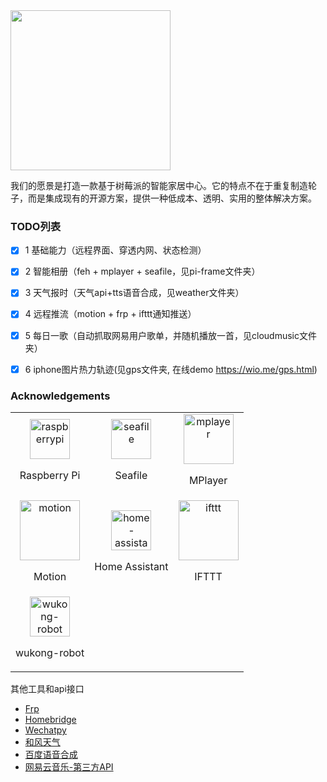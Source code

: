 <img src="https://cdn-mindcont.opengps.cn/blog/images/iot/diy-user-avatars.png" width ="256px">

我们的愿景是打造一款基于树莓派的智能家居中心。它的特点不在于重复制造轮子，而是集成现有的开源方案，提供一种低成本、透明、实用的整体解决方案。

### TODO列表

- [x] 1 基础能力（远程界面、穿透内网、状态检测）
- [x] 2 智能相册（feh + mplayer + seafile，见pi-frame文件夹）
- [x] 3 天气报时（天气api+tts语音合成，见weather文件夹）
- [x] 4 远程推流（motion + frp + ifttt通知推送）
- [x] 5 每日一歌（自动抓取网易用户歌单，并随机播放一首，见cloudmusic文件夹）
- [x] 6 iphone图片热力轨迹(见gps文件夹, 在线demo https://wio.me/gps.html) 


### Acknowledgements

| | | |
|:------:|:------:|:------:|
|<a herf="http://raspberrypi.org"><img  src="https://www.home-assistant.io/images/supported_brands/raspberry-pi.png" alt="raspberrypi" width="64px"> <p>Raspberry Pi</p> </a> |<a herf="https://github.com/haiwen/seafile"><img  src="https://www.rosehosting.com/blog/wp-content/uploads/2015/03/seafile-logo.png" alt="seafile" width="64px" > <p>Seafile</p> </a>|<a herf="http://www.mplayerhq.hu/design7/news.html"><img  src="https://upload.wikimedia.org/wikipedia/commons/8/81/MPlayer.svg" alt="mplayer" width="80px"> <p>MPlayer</p> </a>|
|<a herf="https://github.com/Motion-Project/motion"><img  src="https://motion-project.github.io/motion.gif" alt="motion" width="96px"> <p>Motion</p> </a> |<a herf="https://github.com/home-assistant/home-assistant"><img  src="http://d33wubrfki0l68.cloudfront.net/075995fe17a5351e2699b2dd878652ec4f1d8654/8bfdd/demo/favicon-192x192.png" alt="home-assistant" width="64px"> <p>Home Assistant</p> </a>|<a herf="https://ifttt.com"><img  src="https://www.home-assistant.io/images/supported_brands/ifttt.png"  alt="ifttt" width="96px"> <p>IFTTT</p> </a>|
|<a herf="https://github.com/wzpan/wukong-robot"><img src="https://camo.githubusercontent.com/fa4d1a09384eade716bfc63f6bd92b3df09b5d812a5c686cb137eb971d2f389c/687474703a2f2f68616861636b2d313235333533373037302e66696c652e6d7971636c6f75642e636f6d2f696d616765732f77756b6f6e672d69636f6e732f3235365f3235362e706e67" alt="wukong-robot" width="64px"> <p>wukong-robot</p> </a>

其他工具和api接口
- [Frp](https://github.com/fatedier/frp)
- [Homebridge](https://github.com/nfarina/homebridge)
- [Wechatpy](http://wechatpy.readthedocs.io/zh_CN/master/)
- [和风天气](https://www.heweather.com/)
- [百度语音合成](http://yuyin.baidu.com/docs/tts/196)
- [网易云音乐-第三方API](https://music.wio.me)
